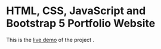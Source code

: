 HTML, CSS, JavaScript and Bootstrap 5 Portfolio Website
=======



This is the [live demo](https://willowy-florentine-a4bf42.netlify.app/) of the project . 


